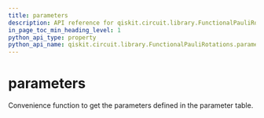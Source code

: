 ```yaml
---
title: parameters
description: API reference for qiskit.circuit.library.FunctionalPauliRotations.parameters
in_page_toc_min_heading_level: 1
python_api_type: property
python_api_name: qiskit.circuit.library.FunctionalPauliRotations.parameters
---
```


# parameters

Convenience function to get the parameters defined in the parameter table.

